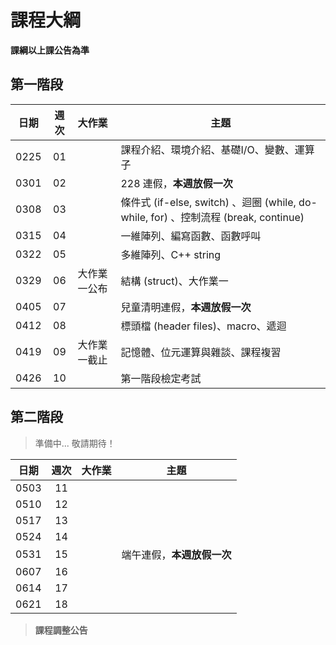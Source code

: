 # 課程大綱

**課綱以上課公告為準**

## 第一階段

| 日期 | 週次 | 大作業  | 主題                                               |
| :--: | :--: | :--------- | -------------------------------------------------- |
| 0225 | 01 |  | 課程介紹、環境介紹、基礎I/O、變數、運算子 |
| 0301 | 02 | |  228 連假，**本週放假一次** |
| 0308 | 03 |  | 條件式 (if-else, switch) 、迴圈 (while, do-while, for) 、控制流程 (break, continue) |
| 0315 | 04 |  | 一維陣列、編寫函數、函數呼叫 |
| 0322 | 05 |  | 多維陣列、C++ string |
| 0329 | 06 | 大作業一公布 | 結構 (struct)、大作業一 |
| 0405 | 07 | | 兒童清明連假，**本週放假一次**  |
| 0412 | 08 |  | 標頭檔 (header files)、macro、遞迴 |
| 0419 | 09 | 大作業一截止 | 記憶體、位元運算與雜談、課程複習 |
| 0426 | 10 |  | 第一階段檢定考試 |

## 第二階段

> 準備中... 敬請期待！

| 日期 | 週次 | 大作業 | 主題                                                        |
| :--: | :--: | :--------------------------------- | ----------------------------------------------------------- |
| 0503 | 11 |  |  |
| 0510 | 12 |  |  |
| 0517 | 13 |  |  |
| 0524 | 14 |  |  |
| 0531 | 15 |  | 端午連假，**本週放假一次** |
| 0607 | 16 |  |  |
| 0614 | 17 |  |  |
| 0621 | 18 |  |  |

> **課程調整公告**
